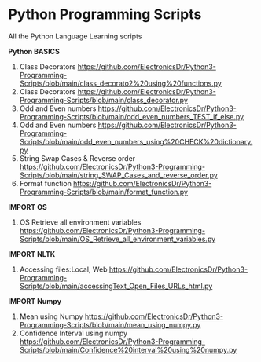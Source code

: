 # Python Programming Scripts
 All the Python Language Learning scripts 
 
**Python BASICS**
1. Class Decorators https://github.com/ElectronicsDr/Python3-Programming-Scripts/blob/main/class_decorato2%20using%20functions.py
2. Class Decorators https://github.com/ElectronicsDr/Python3-Programming-Scripts/blob/main/class_decorator.py
3. Odd and Even numbers https://github.com/ElectronicsDr/Python3-Programming-Scripts/blob/main/odd_even_numbers_TEST_if_else.py
4. Odd and Even numbers https://github.com/ElectronicsDr/Python3-Programming-Scripts/blob/main/odd_even_numbers_using%20CHECK%20dictionary.py
5. String Swap Cases & Reverse order https://github.com/ElectronicsDr/Python3-Programming-Scripts/blob/main/string_SWAP_Cases_and_reverse_order.py
6. Format function https://github.com/ElectronicsDr/Python3-Programming-Scripts/blob/main/format_function.py


**IMPORT OS**
1. OS Retrieve all environment variables https://github.com/ElectronicsDr/Python3-Programming-Scripts/blob/main/OS_Retrieve_all_environment_variables.py


**IMPORT NLTK**
1. Accessing files:Local, Web https://github.com/ElectronicsDr/Python3-Programming-Scripts/blob/main/accessingText_Open_Files_URLs_html.py


**IMPORT Numpy**
1. Mean using Numpy https://github.com/ElectronicsDr/Python3-Programming-Scripts/blob/main/mean_using_numpy.py
2. Confidence Interval using numpy https://github.com/ElectronicsDr/Python3-Programming-Scripts/blob/main/Confidence%20interval%20using%20numpy.py
